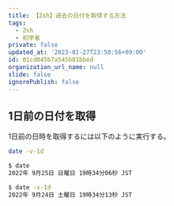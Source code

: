 ```yaml
---
title: 【Zsh】過去の日付を取得する方法
tags:
  - Zsh
  - 初学者
private: false
updated_at: '2023-01-27T23:50:56+09:00'
id: 01cd045b7a545b81bbed
organization_url_name: null
slide: false
ignorePublish: false
---
```

## 1日前の日付を取得

1日前の日時を取得するには以下のように実行する。

```zsh
date -v-1d
```

```zsh
$ date
2022年 9月25日 日曜日 19時34分06秒 JST

$ date -v-1d
2022年 9月24日 土曜日 19時34分13秒 JST
```
